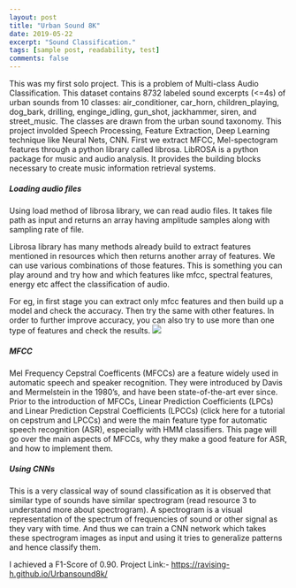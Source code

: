 ```yaml
---
layout: post
title: "Urban Sound 8K"
date: 2019-05-22
excerpt: "Sound Classification."
tags: [sample post, readability, test]
comments: false
---
```


This was my first solo project. This is a problem of Multi-class Audio Classification. This dataset contains 8732 labeled sound excerpts (<=4s) of urban sounds from 10 classes: air_conditioner, car_horn, children_playing, dog_bark, drilling, enginge_idling, gun_shot, jackhammer, siren, and street_music. The classes are drawn from the urban sound taxonomy.
 This project involded Speech Processing, Feature Extraction, Deep Learning technique like Neural Nets, CNN.
 First we extract MFCC, Mel-spectogram features through a python library called librosa. LibROSA is a python package for music and audio analysis. It provides the building blocks necessary to create music information retrieval systems.
 
 ##### Loading audio files 
 Using load method of librosa library, we can read audio files. It takes file path as input and returns an array having amplitude samples along with sampling rate of file.

Librosa library has many methods already build to extract features mentioned in resources which then returns another array of features. We can use various combinations of those features. This is something you can play around and try how and which features like mfcc, spectral features, energy etc affect the classification of audio.

For eg, in first stage you can extract only mfcc features and then build up a model and check the accuracy. Then try the same with other features. In order to further improve accuracy, you can also try to use more than one type of features and check the results.
![](https://miro.medium.com/max/768/1*MoiYQrW3Qaft6lfPQYbUbw.png)
##### MFCC
Mel Frequency Cepstral Coefficents (MFCCs) are a feature widely used in automatic speech and speaker recognition. They were introduced by Davis and Mermelstein in the 1980’s, and have been state-of-the-art ever since. Prior to the introduction of MFCCs, Linear Prediction Coefficients (LPCs) and Linear Prediction Cepstral Coefficients (LPCCs) (click here for a tutorial on cepstrum and LPCCs) and were the main feature type for automatic speech recognition (ASR), especially with HMM classifiers. This page will go over the main aspects of MFCCs, why they make a good feature for ASR, and how to implement them.

##### Using CNNs
This is a very classical way of sound classification as it is observed that similar type of sounds have similar spectrogram (read resource 3 to understand more about spectrogram). A spectrogram is a visual representation of the spectrum of frequencies of sound or other signal as they vary with time. And thus we can train a CNN network which takes these spectrogram images as input and using it tries to generalize patterns and hence classify them.

I achieved a F1-Score of 0.90. 
Project Link:-
https://ravising-h.github.io/Urbansound8k/
